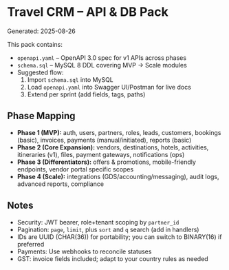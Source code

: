 # Travel CRM – API & DB Pack

Generated: 2025-08-26

This pack contains:
- `openapi.yaml` – OpenAPI 3.0 spec for v1 APIs across phases
- `schema.sql` – MySQL 8 DDL covering MVP → Scale modules
- Suggested flow:
  1. Import `schema.sql` into MySQL
  2. Load `openapi.yaml` into Swagger UI/Postman for live docs
  3. Extend per sprint (add fields, tags, paths)

## Phase Mapping
- **Phase 1 (MVP):** auth, users, partners, roles, leads, customers, bookings (basic), invoices, payments (manual/initiated), reports (basic)
- **Phase 2 (Core Expansion):** vendors, destinations, hotels, activities, itineraries (v1), files, payment gateways, notifications (ops)
- **Phase 3 (Differentiators):** offers & promotions, mobile-friendly endpoints, vendor portal specific scopes
- **Phase 4 (Scale):** integrations (GDS/accounting/messaging), audit logs, advanced reports, compliance

## Notes
- Security: JWT bearer, role+tenant scoping by `partner_id`
- Pagination: `page`, `limit`, plus `sort` and `q` search (add in handlers)
- IDs are UUID (CHAR(36)) for portability; you can switch to BINARY(16) if preferred
- Payments: Use webhooks to reconcile statuses
- GST: invoice fields included; adapt to your country rules as needed
